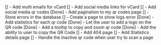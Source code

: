 [] - Add multi emails for vCard
[] - Add social media links for vCard
[] - Add social media qr codes
[Done] - Add pagination to my qr codes page
[] - Store errors in the database
[] - Create a page to show logs error
[Done] - Add statistics for each qr code
[Done] - Let the user to add a logo on the QR code
[Done] - Add a tooltip to copy and zoom qr code
[Done] - Add the ability to user to copy the QR Code
[] - Add 404 page
[] - Add Statistics details page
[] - Handle the inactive qr code when user try to scan a page
